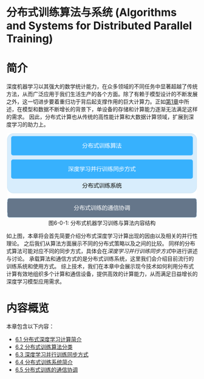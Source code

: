 <!--Copyright © Microsoft Corporation. All rights reserved.
  适用于[License](https://github.com/microsoft/AI-System/blob/main/LICENSE)版权许可-->

# 分布式训练算法与系统 (Algorithms and Systems for Distributed Parallel Training)

# 简介

深度机器学习以其强大的数学统计能力，在众多领域的不同任务中显著超越了传统方法，从而广泛应用于我们生活生产的各个方面。除了有赖于模型设计的不断发展之外，这一切进步要着重归功于背后起支撑作用的巨大计算力。正如[第1章](../%E7%AC%AC1%E7%AB%A0-%E4%BA%BA%E5%B7%A5%E6%99%BA%E8%83%BD%E7%B3%BB%E7%BB%9F%E6%A6%82%E8%BF%B0/1.4-%E6%B7%B1%E5%BA%A6%E5%AD%A6%E4%B9%A0%E6%A0%B7%E4%BE%8B%E8%83%8C%E5%90%8E%E7%9A%84%E7%B3%BB%E7%BB%9F%E9%97%AE%E9%A2%98.md)中所述，在模型和数据不断增长的背景下，单设备的存储和计算能力逐渐无法满足这样的需求。
因此，分布式计算也从传统的高性能计算和大数据计算领域，扩展到深度学习的助力上。

<center><img src="./img/image0.png" width="500" height="" /></center>
<center>图6-0-1: 分布式机器学习训练与算法内容结构 </center>

如上图，本章将会首先简要介绍分布式深度学习计算出现的因由以及相关的并行性理论。
之后我们从算法方面展示不同的分布式策略以及之间的比较。
同样的分布式算法可能对应不同的同步方式，具体会在*深度学习并行训练同步方式*中进行讲述与讨论。
承载算法和通信方式的是分布式训练系统，这里我们会介绍目前流行的训练系统和使用方式。
综上技术，我们在本章中会展示现今技术如何利用分布式计算有效地组织多个计算和通信设备，提供高效的计算能力，从而满足日益增长的深度学习模型应用需求。

# 内容概览

本章包含以下内容：

- [6.1 分布式深度学习计算简介](6.1-分布式深度学习计算简介.md)
- [6.2 分布式训练算法分类](6.2-分布式训练算法分类.md)
- [6.3 深度学习并行训练同步方式](6.3-深度学习并行训练同步方式.md)
- [6.4 分布式训练系统简介](6.4-分布式训练系统简介.md)
- [6.5 分布式训练的通信协调](6.5-分布式训练的通信协调.md)



